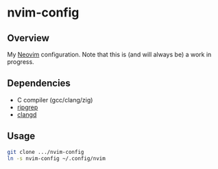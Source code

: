# nvim-config

## Overview
My [Neovim](https://neovim.io/) configuration. Note that this is (and will
always be) a work in progress.

## Dependencies
- C compiler (gcc/clang/zig)
- [ripgrep](https://github.com/BurntSushi/ripgrep)
- [clangd](https://clangd.llvm.org/)

## Usage
```sh
git clone .../nvim-config
ln -s nvim-config ~/.config/nvim
```
